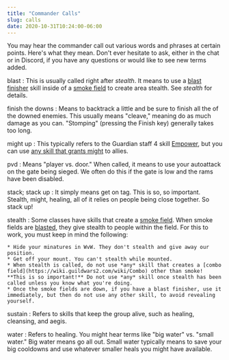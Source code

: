 ```yaml
---
title: "Commander Calls"
slug: calls
date: 2020-10-31T10:24:00-06:00
---
```


You may hear the commander call out various words and phrases at certain points. Here's what they mean. Don't ever hesitate to ask, either in the chat or in Discord, if you have any questions or would like to see new terms added.

blast
:   This is usually called right after *stealth*. It means to use a [blast finisher](https://wiki.guildwars2.com/wiki/Blast_finisher) skill inside of a [smoke field](https://wiki.guildwars2.com/wiki/Smoke_field) to create area stealth. See *stealth* for details.

finish the downs
:   Means to backtrack a little and be sure to finish all the of the downed enemies. This usually means "cleave," meaning do as much damage as you can. "Stomping" (pressing the Finish key) generally takes too long.

might up
:   This typically refers to the Guardian staff 4 skill [Empower](https://wiki.guildwars2.com/wiki/Empower), but you can use [any skill that grants might](https://wiki.guildwars2.com/wiki/Might) to allies.

pvd
:   Means "player vs. door." When called, it means to use your autoattack on the gate being sieged. We often do this if the gate is low and the rams have been disabled.

stack; stack up
:   It simply means get on tag. This is so, so important. Stealth, might, healing, all of it relies on people being close together. So stack up!

stealth
:   Some classes have skills that create a [smoke field](https://wiki.guildwars2.com/wiki/Smoke_field). When smoke fields are [blasted](https://wiki.guildwars2.com/wiki/Blast_finisher), they give stealth to people within the field. For this to work, you must keep in mind the following:

    * Hide your minatures in WvW. They don't stealth and give away our position.
    * Get off your mount. You can't stealth while mounted.
    * When stealth is called, do not use *any* skill that creates a [combo field](https://wiki.guildwars2.com/wiki/Combo) other than smoke! **This is so important!** Do not use *any* skill once stealth has been called unless you know what you're doing.
    * Once the smoke fields are down, if you have a blast finisher, use it immediately, but then do not use any other skill, to avoid revealing yourself.

sustain
:   Refers to skills that keep the group alive, such as healing, cleansing, and aegis.

water
:   Refers to healing. You might hear terms like "big water" vs. "small water." Big water means go all out. Small water typically means to save your big cooldowns and use whatever smaller heals you might have available.
